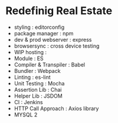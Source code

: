 # Redefinig Real Estate

- styling : editorconfig
- package manager : npm
- dev & prod webserver : express
- browsersync : cross device testing
- WIP hosting :
- Module : ES
- Compiler & Transpiler : Babel
- Bundler : Webpack
- Linting : es-lint
- Unit Testing : Mocha
- Assertion Lib : Chai
- Helper Lib : JSDOM
- CI : Jenkins
- HTTP Call Approach : Axios library
- MYSQL 2